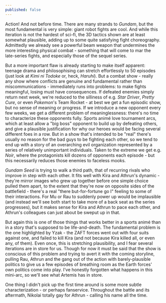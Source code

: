 ```yaml
---
published: false
---
```


Action! And not before time. There are many strands to *Gundam*, but the most fundamental is very simple: giant robot fights are cool. And while this iteration is not the hardest of sci-fi, the 3D tactics shown are at least somewhat plausible, adding up to some quite satisfying fight choreography. Admittedly we already see a powerful beam weapon that undermines the more interesting physical combat - something that will come to mar the late-series fights, and especially those of the sequel series.

But a more important flaw is already starting to make itself apparent: teenage drama and philosophising can stretch effortlessly to 50 episodes (just look at *Kimi ni Todoke* or, heck, *Haruhi*). But a combat show - really any show where conflicts are genuine and fundamental rather than miscommunications - immediately runs into problems: to make fights meaningful, losing must have consequences. If defeated enemies simply return next week, we're reduced to the silliness of e.g. *Star Driver*, *Pretty Cure*, or even *Pokemon*'s Team Rocket - at best we get a fun episodic show, but no sense of meaning or progress. If we introduce a new opponent every few weeks, we get a different problem of meaninglessness: there's no time to characterize these opponents fully. Sports animé love tournament arcs, which at least allow a "big boss" opponent to build up by defeating others, and give a plausible justification for why our heroes would be facing several different foes in a row. But in a show that's intended to be "real" there's usually no reason for the bad guys to be fighting each other, so we tend to end up with a story of an overarching evil organization represented by a series of relatively unimportant individuals. Taken to the extreme we get e.g. *Noir*, where the protagonists kill dozens of opponents each episode - but this necessarily reduces those enemies to faceless mooks.

*Gundam Seed* is trying to walk a third path, that of recurring rivals who improve in step with each other. It fits well with Kira and Athrun's dynamic - they're mirror images who grew up together before one simple choice pulled them apart, to the extent that they're now on opposite sides of the battlefield - there's a real "there but-for-fortune go I" feeling to some of their interactions. For Mu or Rau to suddenly power up would be implausible (and instead we'll see both start to take more of a back seat as the series progresses), but it makes sense for Kira and Athrun to pace each other, and Athrun's colleagues can just about be sweput up in that.

But again this is one of those things that works better in a sports animé than in a story that's supposed to be life-and-death. The fundamental problem is the one highlighted by Yzak - the ZAFT forces went out with four suits against one, and failed to kill Kira (and not because Kira killed all, or even any, of them). Even once, this is stretching plausibility, and I fear several iterations are in store for us. Though for now it must be said that the show is conscious of this problem and trying to avert it with the coming storyline, pulling Rau, Athrun and the gang out of the action with barely-plausible politics to give us a few episodes of breathing room as the Earth forces' own politics come into play. I've honestly forgotten what happens in this mini-arc, so we'll see what Artemis has in store.

One thing I didn't pick up the first time around is some more subtle characterization - or perhaps fanservice. Throughout the battle and its aftermath, Nikolai totally gay for Athrun - calling his name all the time.